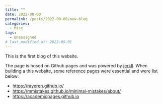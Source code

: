 ```yaml
---
title: ""
date: 2022-00-00
permalink: /posts/2022-00-00/new-blog
categories:
  - Misc
tags:
  - Unassigned
# last_modified_at: 2022-09-01
---
```


This is the first blog of this website. 

The page is hosed on Github pages and was powered by [jerkll](https://jekyllrb.com/).
When building a this website, some reference pages were essential and were list below:
  - https://rayeren.github.io/
  - https://mmistakes.github.io/minimal-mistakes/about/
  - https://academicpages.github.io



